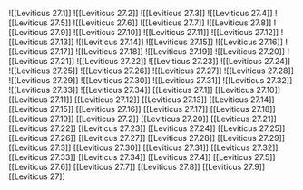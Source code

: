 ![[Leviticus 27.1]]
![[Leviticus 27.2]]
![[Leviticus 27.3]]
![[Leviticus 27.4]]
![[Leviticus 27.5]]
![[Leviticus 27.6]]
![[Leviticus 27.7]]
![[Leviticus 27.8]]
![[Leviticus 27.9]]
![[Leviticus 27.10]]
![[Leviticus 27.11]]
![[Leviticus 27.12]]
![[Leviticus 27.13]]
![[Leviticus 27.14]]
![[Leviticus 27.15]]
![[Leviticus 27.16]]
![[Leviticus 27.17]]
![[Leviticus 27.18]]
![[Leviticus 27.19]]
![[Leviticus 27.20]]
![[Leviticus 27.21]]
![[Leviticus 27.22]]
![[Leviticus 27.23]]
![[Leviticus 27.24]]
![[Leviticus 27.25]]
![[Leviticus 27.26]]
![[Leviticus 27.27]]
![[Leviticus 27.28]]
![[Leviticus 27.29]]
![[Leviticus 27.30]]
![[Leviticus 27.31]]
![[Leviticus 27.32]]
![[Leviticus 27.33]]
![[Leviticus 27.34]]
[[Leviticus 27.1]]
[[Leviticus 27.10]]
[[Leviticus 27.11]]
[[Leviticus 27.12]]
[[Leviticus 27.13]]
[[Leviticus 27.14]]
[[Leviticus 27.15]]
[[Leviticus 27.16]]
[[Leviticus 27.17]]
[[Leviticus 27.18]]
[[Leviticus 27.19]]
[[Leviticus 27.2]]
[[Leviticus 27.20]]
[[Leviticus 27.21]]
[[Leviticus 27.22]]
[[Leviticus 27.23]]
[[Leviticus 27.24]]
[[Leviticus 27.25]]
[[Leviticus 27.26]]
[[Leviticus 27.27]]
[[Leviticus 27.28]]
[[Leviticus 27.29]]
[[Leviticus 27.3]]
[[Leviticus 27.30]]
[[Leviticus 27.31]]
[[Leviticus 27.32]]
[[Leviticus 27.33]]
[[Leviticus 27.34]]
[[Leviticus 27.4]]
[[Leviticus 27.5]]
[[Leviticus 27.6]]
[[Leviticus 27.7]]
[[Leviticus 27.8]]
[[Leviticus 27.9]]
[[Leviticus 27]]
